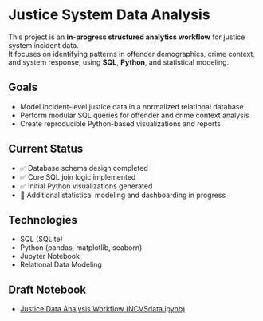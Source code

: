 # Justice System Data Analysis

This project is an **in-progress structured analytics workflow** for justice system incident data.  
It focuses on identifying patterns in offender demographics, crime context, and system response, using **SQL**, **Python**, and statistical modeling.

## Goals
- Model incident-level justice data in a normalized relational database
- Perform modular SQL queries for offender and crime context analysis
- Create reproducible Python-based visualizations and reports

## Current Status
- ✅ Database schema design completed
- ✅ Core SQL join logic implemented
- ✅ Initial Python visualizations generated
- 🔄 Additional statistical modeling and dashboarding in progress

## Technologies
- SQL (SQLite)
- Python (pandas, matplotlib, seaborn)
- Jupyter Notebook
- Relational Data Modeling

## Draft Notebook
- [Justice Data Analysis Workflow (NCVSdata.ipynb)](notebooks/NCVSdata.ipynb)

